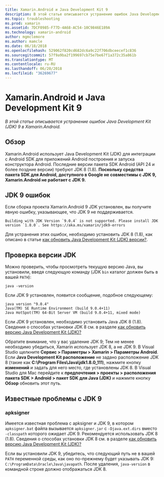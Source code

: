 ```yaml
---
title: Xamarin.Android и Java Development Kit 9
description: В этой статье описывается устранение ошибок Java Development Kit (JDK) 9 в Xamarin.Android.
ms.topic: troubleshooting
ms.prod: xamarin
ms.assetid: 7DCF0985-F77D-4A68-AC54-10C9846E189A
ms.technology: xamarin-android
author: mgmclemore
ms.author: mamcle
ms.date: 06/18/2018
ms.openlocfilehash: 529062f820cd682dc6a9c22f706dbceecef1c836
ms.sourcegitcommit: 57f9a9ba2f199697cb75e7be67f1a372c35a861b
ms.translationtype: MT
ms.contentlocale: ru-RU
ms.lasthandoff: 06/20/2018
ms.locfileid: "36269677"
---
```

# <a name="xamarinandroid-and-java-development-kit-9"></a>Xamarin.Android и Java Development Kit 9

_В этой статье описывается устранение ошибок Java Development Kit (JDK) 9 в Xamarin.Android._


## <a name="overview"></a>Обзор

Xamarin.Android использует Java Development Kit (JDK) для интеграции с Android SDK для приложений Android построения и запуска конструктора Android. Последние версии пакета SDK Android (API 24 и более поздние версии) требуют JDK 8 (1.8). **Поскольку средства пакета SDK для Android, доступного в Google не совместимы с JDK 9, Xamarin.Android не работает с JDK 9.**

## <a name="jdk-9-errors"></a>JDK 9 ошибок

Если сборка проекта Xamarin.Android 9 JDK установлен, вы получите явную ошибку, указывающее, что JDK 9 не поддерживается.

```shell
Building with JDK Version `9.0.4` is not supported. Please install JDK version `1.8.0`. See https://aka.ms/xamarin/jdk9-errors  
```

Для устранения этих ошибок, необходимо установить JDK 8 (1.8), как описано в статье [как обновить Java Development Kit (JDK) версии?](~/android/troubleshooting/questions/update-jdk.md).


## <a name="checking-the-jdk-version"></a>Проверка версии JDK

Можно проверить, чтобы просмотреть текущую версию Java, вы установили, введя следующую команду (JDK `bin` каталог должен быть в вашей `PATH`):

```shell
java -version
```

Если JDK 9 установлен, появится сообщение, подобное следующему:

```shell
java version "9.0.4"
Java(TM) SE Runtime Environment (build 9.0.4+11)
Java HotSpot(TM) 64-Bit Server VM (build 9.0.4+11, mixed mode)
```

Если JDK 9 установлен, необходимо установить Java JDK 8 (1.8). Сведения о способах установки JDK 8 см. в разделе [как обновить версию Java Development Kit (JDK)?](~/android/troubleshooting/questions/update-jdk.md)

Обратите внимание, что у вас удаление JDK 9; Тем не менее необходимо убедиться, Xamarin использует JDK 8, а не JDK 9. В Visual Studio щелкните **Сервис > Параметры > Xamarin > Параметры Android**. Если **Java Development Kit расположение** не задано расположение JDK 8 (такие как **C:\\Program Files\\Java\\jdk1.8.0_111**), нажмите кнопку **изменений**  и задать для него место, где установлены JDK 8. В Visual Studio для Mac перейдите к **предпочтения > проекты > расположения пакета SDK > Android > пакет SDK для Java (JDK)** и нажмите кнопку **Обзор** обновить этот путь.

## <a name="known-issues-with-jdk-9"></a>Известные проблемы с JDK 9

### <a name="apksigner"></a>apksigner

Имеется известная проблема с apksigner и JDK 9, в котором `apksigner.bat` файла вызывается `apksigner.jar` с `-Djava.ext.dirs` вместо `-classpath` которого ожидает JDK 9. Рекомендуется использовать JDK 8 (1.8). Сведения о способах установки JDK 8 см. в разделе [как обновить версию Java Development Kit (JDK)?](~/android/troubleshooting/questions/update-jdk.md)

Если вы установили JDK 9, убедитесь, что следующий путь не в вашей `PATH` переменной среды, как оно по-прежнему будет указывать JDK 9: `C:\ProgramData\Oracle\Java\javapath`. После удаления, `java-version` в командной строке должно отображаться JDK 8.
